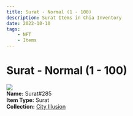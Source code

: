 ```yaml
---
title: Surat - Normal (1 - 100)
description: Surat Items in Chia Inventory
date: 2022-10-10
tags:
    - NFT
    - Items
---
```


# Surat - Normal (1 - 100)
<div class="item_thumbnail">
<img loading="lazy" src="https://l5wte2q7dly7eidhbgaqwbtlfupcrx4c5tj4pzufsg26adymd4.arweave.net/X20yah8a8fIgZwmB-CwZrLR4o34Ls08fmhZG14A8MH4"><br/>
<div><strong>Name:</strong> Surat#285</div>
<div><strong>Item Type:</strong> Surat</div>
<div><strong>Collection:</strong> <a href="https://www.spacescan.io/xch/nft/collection/col1lend2dcn558km4wcwta4xnkfv3xpcmlp9kyt0m909emvfxechlyqdl5ndg">City Illusion</a></div>
</div>

